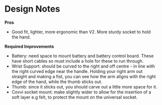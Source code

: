 # Design Notes
**Pros**
- Good fit, lighter, more ergonomic than V2. More sturdy socket to hold the hand.

**Required Improvements**
- Battery: need space to mount battery and battery control board. These have short cables so must include a hole for these to run through. 
- Wrist Support: should be curved to the right and off centre - in line with the right curved edge near the handle. Holding your right arm out straight and making
a fist, you can see how the arm aligns with the right edge of the hand, while the thumb sticks out. 
- Thumb: since it sticks out, you should carve out a little more space for it. 
- Covvi socket mount: make slightly wider to allow for the insertion of a soft layer e.g felt, to protect the mount on the universal socket. 
